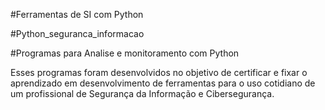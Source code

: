 #Ferramentas de SI com Python

#Python_seguranca_informacao

#Programas para Analise e monitoramento com Python


Esses programas foram desenvolvidos no objetivo de certificar e fixar o aprendizado
em desenvolvimento de ferramentas para o uso cotidiano de um profissional de 
Segurança da Informação e Cibersegurança.
